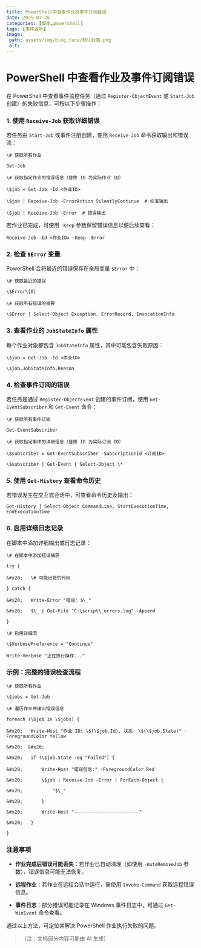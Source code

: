```yaml
---
title: PowerShell中查看作业及事件订阅错误
date: 2025-07-26
categories: [脚本,powershell]
tags: [事件监听]
image:
 path: assets/img/blog_face/默认封面.png
 alt:
---
```

# PowerShell 中查看作业及事件订阅错误

在 PowerShell 中查看事件监控任务（通过 `Register-ObjectEvent` 或 `Start-Job` 创建）的失败信息，可按以下步骤操作：

### **1. 使用 **`Receive-Job`** 获取详细错误**

若任务由 `Start-Job` 或事件注册创建，使用 `Receive-Job` 命令获取输出和错误流：



```
\# 获取所有作业

Get-Job

\# 获取指定作业的错误信息（替换 ID 为实际作业 ID）

\$job = Get-Job -Id <作业ID>

\$job | Receive-Job -ErrorAction SilentlyContinue  # 标准输出

\$job | Receive-Job -Error  # 错误输出
```

若作业已完成，可使用 `-Keep` 参数保留错误信息以便后续查看：



```
Receive-Job -Id <作业ID> -Keep -Error
```

### **2. 检查 **`$Error`** 变量**

PowerShell 会将最近的错误保存在全局变量 `$Error` 中：



```
\# 获取最近的错误

\$Error\[0]

\# 获取所有错误的摘要

\$Error | Select-Object Exception, ErrorRecord, InvocationInfo
```

### **3. 查看作业的 **`JobStateInfo`** 属性**

每个作业对象都包含 `JobStateInfo` 属性，其中可能包含失败原因：



```
\$job = Get-Job -Id <作业ID>

\$job.JobStateInfo.Reason
```

### **4. 检查事件订阅的错误**

若任务是通过 `Register-ObjectEvent` 创建的事件订阅，使用 `Get-EventSubscriber` 和 `Get-Event` 命令：



```
\# 获取所有事件订阅

Get-EventSubscriber

\# 获取指定事件的详细信息（替换 ID 为实际订阅 ID）

\$subscriber = Get-EventSubscriber -SubscriptionId <订阅ID>

\$subscriber | Get-Event | Select-Object \*
```

### **5. 使用 **`Get-History`** 查看命令历史**

若错误发生在交互式会话中，可查看命令历史及输出：



```
Get-History | Select-Object CommandLine, StartExecutionTime, EndExecutionTime
```

### **6. 启用详细日志记录**

在脚本中添加详细输出或日志记录：



```
\# 在脚本中添加错误捕获

try {

&#x20;   \# 可能出错的代码

} catch {

&#x20;   Write-Error "错误: $\_"

&#x20;   $\_ | Out-File "C:\script\_errors.log" -Append

}

\# 启用详细流

\$VerbosePreference = "Continue"

Write-Verbose "正在执行操作..."
```

### **示例：完整的错误检查流程**



```
\# 获取所有作业

\$jobs = Get-Job

\# 遍历作业并输出错误信息

foreach (\$job in \$jobs) {

&#x20;   Write-Host "作业 ID: \$(\$job.Id), 状态: \$(\$job.State)" -ForegroundColor Yellow

&#x20;  &#x20;

&#x20;   if (\$job.State -eq "Failed") {

&#x20;       Write-Host "错误信息:" -ForegroundColor Red

&#x20;       \$job | Receive-Job -Error | ForEach-Object {

&#x20;           "$\_"

&#x20;       }

&#x20;       Write-Host "------------------------"

&#x20;   }

}
```

### **注意事项**



*   **作业完成后错误可能丢失**：若作业已自动清理（如使用 `-AutoRemoveJob` 参数），错误信息可能无法恢复。

*   **远程作业**：若作业在远程会话中运行，需使用 `Invoke-Command` 获取远程错误信息。

*   **事件日志**：部分错误可能记录在 Windows 事件日志中，可通过 `Get-WinEvent` 命令查看。

通过以上方法，可定位并解决 PowerShell 作业执行失败的问题。

> （注：文档部分内容可能由 AI 生成）
